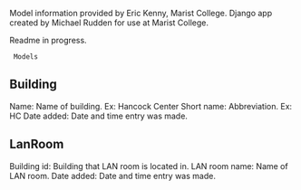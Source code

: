 Model information provided by Eric Kenny, Marist College. Django app created by Michael Rudden for use at Marist College.

Readme in progress.

~~~~~~~~
 Models
~~~~~~~~

Building
--------
Name: Name of building. Ex: Hancock Center
Short name: Abbreviation. Ex: HC
Date added: Date and time entry was made.

LanRoom
-------
Building id: Building that LAN room is located in.
LAN room name: Name of LAN room.
Date added: Date and time entry was made.
